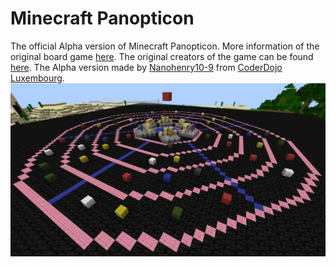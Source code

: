 # Minecraft Panopticon
The official Alpha version of Minecraft Panopticon. More information of the original board game [here](http://panopticongame.lu/about/). The original creators of the game can be found [here](http://panopticongame.lu/team/). The Alpha version made by [Nanohenry10-9](https://twitter.com/nH10_9) from [CoderDojo Luxembourg](http://coderdojo.lu/).
![Minecraft Panopticon Screenshot](MCPanopticon.png)